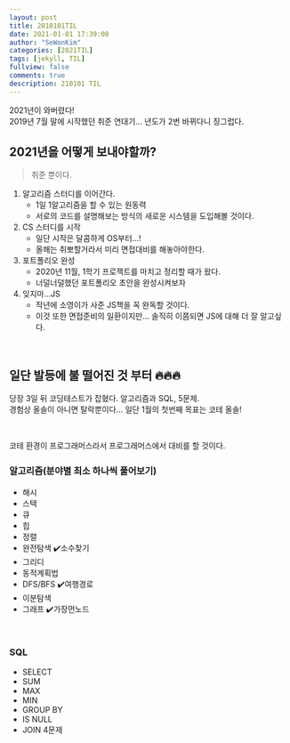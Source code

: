 ```yaml
---
layout: post
title: 2010101TIL 
date: 2021-01-01 17:39:00
author: "SeWonKim"
categories: [2021TIL]
tags: [jekyll, TIL]
fullview: false
comments: true
description: 210101 TIL
---
```


2021년이 와버렸다!       
2019년 7월 말에 시작했던 취준 연대기... 년도가 2번 바뀌다니 징그럽다.

## 2021년을 어떻게 보내야할까?

> 취준 뿐이다.

1. 알고리즘 스터디를 이어간다.
   - 1일 1알고리즘을 할 수 있는 원동력
   - 서로의 코드를 설명해보는 방식의 새로운 시스템을 도입해볼 것이다.
2. CS 스터디를 시작
    - 일단 시작은 달콤하게 OS부터...!
    - 올해는 취뽀할거라서 미리 면접대비를 해놓아야한다.
3. 포트폴리오 완성
    - 2020년 11월, 1학기 프로젝트를 마치고 정리할 때가 왔다.
    - 너덜너덜했던 포트폴리오 초안을 완성시켜보자 
4. 잊지마...JS
    - 작년에 소영이가 사준 JS책을 꼭 완독할 것이다.
    - 이것 또한 면접준비의 일환이지만... 솔직히 이쯤되면 JS에 대해 더 잘 알고싶다.

&nbsp;
&nbsp;

## 일단 발등에 불 떨어진 것 부터 🔥🔥🔥

당장 3일 뒤 코딩테스트가 잡혔다. 알고리즘과 SQL, 5문제.       
경험상 올솔이 아니면 탈락뿐이다... 일단 1월의 첫번째 목표는 코테 올솔!

&nbsp;

코테 환경이 프로그래머스라서 프로그래머스에서 대비를 할 것이다.

### 알고리즘(분야별 최소 하나씩 풀어보기)

- 해시
- 스택
- 큐
- 힙
- 정렬
- 완전탐색 ✔️소수찾기
- 그리디
- 동적계획법
- DFS/BFS ✔️여행경로
- 이분탐색
- 그래프 ✔️가장먼노드 

&nbsp;

### SQL

- SELECT
- SUM
- MAX
- MIN
- GROUP BY
- IS NULL
- JOIN 4문제

&nbsp;
&nbsp;
